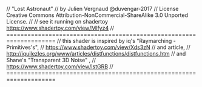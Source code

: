 // "Lost Astronaut"
// by Julien Vergnaud @duvengar-2017
// License Creative Commons Attribution-NonCommercial-ShareAlike 3.0 Unported License.
// 
// see it running on shadertoy https://www.shadertoy.com/view/Mlfyz4
// ====================================================================
// this shader is inspired by iq's "Raymarching - Primitives's",
// https://www.shadertoy.com/view/Xds3zN
// and article,
// http://iquilezles.org/www/articles/distfunctions/distfunctions.htm
// and Shane's "Transparent 3D Noise" ,
// https://www.shadertoy.com/view/lstGRB
// ====================================================================

